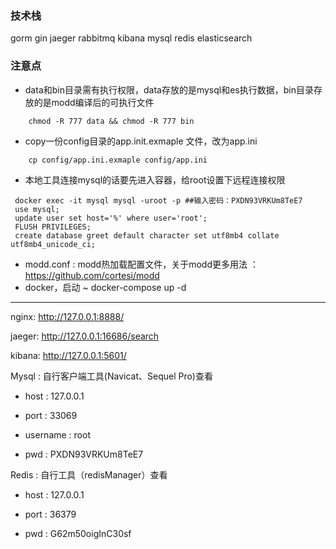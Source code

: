 

### 技术栈
gorm gin jaeger rabbitmq kibana mysql redis elasticsearch
### 注意点

* data和bin目录需有执行权限，data存放的是mysql和es执行数据，bin目录存放的是modd编译后的可执行文件
```shell
    chmod -R 777 data && chmod -R 777 bin  
```
* copy一份config目录的app.init.exmaple 文件，改为app.ini
```shell
    cp config/app.ini.exmaple config/app.ini
```
* 本地工具连接mysql的话要先进入容器，给root设置下远程连接权限

```shell
 docker exec -it mysql mysql -uroot -p ##输入密码：PXDN93VRKUm8TeE7
 use mysql;
 update user set host='%' where user='root';
 FLUSH PRIVILEGES;
 create database greet default character set utf8mb4 collate utf8mb4_unicode_ci;
```
* modd.conf :  modd热加载配置文件，关于modd更多用法 ： https://github.com/cortesi/modd
* docker，启动 ~ docker-compose up -d


------------------

nginx: http://127.0.0.1:8888/

jaeger: http://127.0.0.1:16686/search

kibana: http://127.0.0.1:5601/

Mysql :  自行客户端工具(Navicat、Sequel Pro)查看

- host : 127.0.0.1

- port : 33069

- username : root

- pwd : PXDN93VRKUm8TeE7

Redis :  自行工具（redisManager）查看

- host : 127.0.0.1

- port : 36379

- pwd : G62m50oigInC30sf